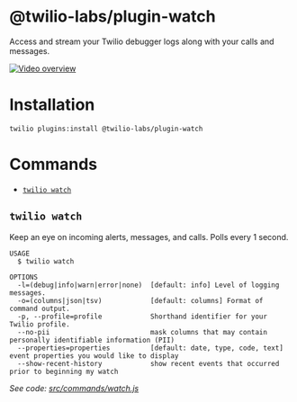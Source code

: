 @twilio-labs/plugin-watch
=========================

Access and stream your Twilio debugger logs along with your calls and messages.

[![Video overview](https://img.youtube.com/vi/2GRw-6dgMZ0/0.jpg)](https://www.youtube.com/watch?v=2GRw-6dgMZ0)

# Installation
```
twilio plugins:install @twilio-labs/plugin-watch
```

# Commands
<!-- commands -->
* [`twilio watch`](#twilio-watch)

## `twilio watch`

Keep an eye on incoming alerts, messages, and calls. Polls every 1 second.

```
USAGE
  $ twilio watch

OPTIONS
  -l=(debug|info|warn|error|none)  [default: info] Level of logging messages.
  -o=(columns|json|tsv)            [default: columns] Format of command output.
  -p, --profile=profile            Shorthand identifier for your Twilio profile.
  --no-pii                         mask columns that may contain personally identifiable information (PII)
  --properties=properties          [default: date, type, code, text] event properties you would like to display
  --show-recent-history            show recent events that occurred prior to beginning my watch
```

_See code: [src/commands/watch.js](https://github.com/twilio-labs/plugin-watch/blob/2.0.2/src/commands/watch.js)_
<!-- commandsstop -->

